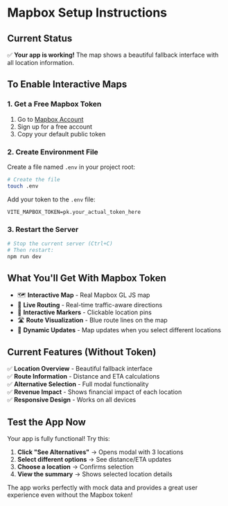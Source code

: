 # Mapbox Setup Instructions

## Current Status
✅ **Your app is working!** The map shows a beautiful fallback interface with all location information.

## To Enable Interactive Maps

### 1. Get a Free Mapbox Token
1. Go to [Mapbox Account](https://account.mapbox.com/access-tokens/)
2. Sign up for a free account
3. Copy your default public token

### 2. Create Environment File
Create a file named `.env` in your project root:

```bash
# Create the file
touch .env
```

Add your token to the `.env` file:
```
VITE_MAPBOX_TOKEN=pk.your_actual_token_here
```

### 3. Restart the Server
```bash
# Stop the current server (Ctrl+C)
# Then restart:
npm run dev
```

## What You'll Get With Mapbox Token

- 🗺️ **Interactive Map** - Real Mapbox GL JS map
- 🚗 **Live Routing** - Real-time traffic-aware directions  
- 📍 **Interactive Markers** - Clickable location pins
- 🛣️ **Route Visualization** - Blue route lines on the map
- 🔄 **Dynamic Updates** - Map updates when you select different locations

## Current Features (Without Token)

✅ **Location Overview** - Beautiful fallback interface  
✅ **Route Information** - Distance and ETA calculations  
✅ **Alternative Selection** - Full modal functionality  
✅ **Revenue Impact** - Shows financial impact of each location  
✅ **Responsive Design** - Works on all devices  

## Test the App Now

Your app is fully functional! Try this:

1. **Click "See Alternatives"** → Opens modal with 3 locations
2. **Select different options** → See distance/ETA updates  
3. **Choose a location** → Confirms selection
4. **View the summary** → Shows selected location details

The app works perfectly with mock data and provides a great user experience even without the Mapbox token!
